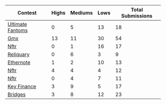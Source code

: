 | Contest | Highs | Mediums | Lows | Total Submissions |
| ------ | ----- | ------- | ---- | ----------------- |
| [Ultimate Fantoms](https://github.com/solodit/solodit_content/blob/main/reports/Guardian%20Audits/2022-05-23-Ultimate%20Fantoms.md) | 0 | 5 | 13 | 18 |
| [Gmx](https://github.com/solodit/solodit_content/blob/main/reports/Guardian%20Audits/2022-10-24-GMX.md) | 13 | 11 | 30 | 54 |
| [Nftr](https://github.com/solodit/solodit_content/blob/main/reports/Guardian%20Audits/2022-10-02-NFTR.md) | 0 | 1 | 16 | 17 |
| [Reliquary](https://github.com/solodit/solodit_content/blob/main/reports/Guardian%20Audits/2022-05-24-Reliquary.md) | 0 | 6 | 3 | 9 |
| [Ethernote](https://github.com/solodit/solodit_content/blob/main/reports/Guardian%20Audits/2022-05-09-Ethernote.md) | 1 | 2 | 10 | 13 |
| [Nftr](https://github.com/solodit/solodit_content/blob/main/reports/Guardian%20Audits/2023-04-08-NFTR.md) | 4 | 4 | 4 | 12 |
| [Nftr](https://github.com/solodit/solodit_content/blob/main/reports/Guardian%20Audits/2022-07-27-NFTR.md) | 0 | 4 | 7 | 11 |
| [Key Finance](https://github.com/solodit/solodit_content/blob/main/reports/Guardian%20Audits/2023-05-01-Key%20Finance.md) | 3 | 9 | 5 | 17 |
| [Bridges](https://github.com/solodit/solodit_content/blob/main/reports/Guardian%20Audits/2022-05-21-Bridges.md) | 3 | 8 | 12 | 23 |
